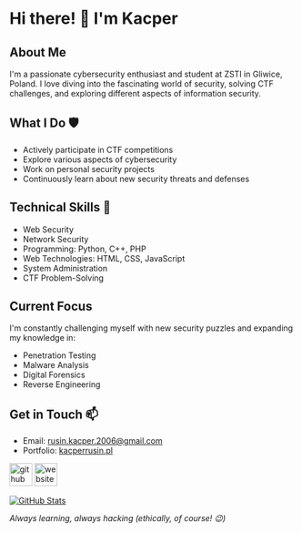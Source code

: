 # Hi there! 👋 I'm Kacper

## About Me
I'm a passionate cybersecurity enthusiast and student at ZSTI in Gliwice, Poland. I love diving into the fascinating world of security, solving CTF challenges, and exploring different aspects of information security.

## What I Do 🛡️
- Actively participate in CTF competitions
- Explore various aspects of cybersecurity
- Work on personal security projects
- Continuously learn about new security threats and defenses

## Technical Skills 🚀
- Web Security
- Network Security
- Programming: Python, C++, PHP
- Web Technologies: HTML, CSS, JavaScript
- System Administration
- CTF Problem-Solving

## Current Focus
I'm constantly challenging myself with new security puzzles and expanding my knowledge in:
- Penetration Testing
- Malware Analysis
- Digital Forensics
- Reverse Engineering

## Get in Touch 📫
- Email: rusin.kacper.2006@gmail.com
- Portfolio: [kacperrusin.pl](https://kacperrusin.pl)

[<img src='https://cdn.jsdelivr.net/npm/simple-icons@3.0.1/icons/github.svg' alt='github' height='40'>](https://github.com/0273574)  [<img src='https://cdn.jsdelivr.net/npm/simple-icons@3.0.1/icons/icloud.svg' alt='website' height='40'>](https://kacperrusin.pl)

[![GitHub Stats](https://github-readme-stats.vercel.app/api?username=0273574)](https://github.com/0273574/github-readme-stats)

*Always learning, always hacking (ethically, of course! 😉)*
